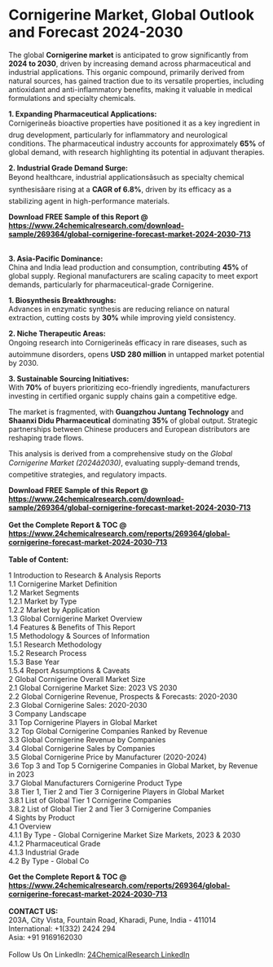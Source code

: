 <h1>Cornigerine Market, Global Outlook and Forecast 2024-2030</h1><p>The global <strong>Cornigerine market</strong> is anticipated to grow significantly from <strong>2024 to 2030</strong>, driven by increasing demand across pharmaceutical and industrial applications. This organic compound, primarily derived from natural sources, has gained traction due to its versatile properties, including antioxidant and anti-inflammatory benefits, making it valuable in medical formulations and specialty chemicals.</p><p><strong>1. Expanding Pharmaceutical Applications:</strong><br>
Cornigerineâs bioactive properties have positioned it as a key ingredient in drug development, particularly for inflammatory and neurological conditions. The pharmaceutical industry accounts for approximately <strong>65%</strong> of global demand, with research highlighting its potential in adjuvant therapies.</p><p><strong>2. Industrial Grade Demand Surge:</strong><br>
Beyond healthcare, industrial applicationsâsuch as specialty chemical synthesisâare rising at a <strong>CAGR of 6.8%</strong>, driven by its efficacy as a stabilizing agent in high-performance materials.</p><div><b>Download FREE Sample of this Report @ 
            <a href="https://www.24chemicalresearch.com/download-sample/269364/global-cornigerine-forecast-market-2024-2030-713">
            https://www.24chemicalresearch.com/download-sample/269364/global-cornigerine-forecast-market-2024-2030-713</a></b></div><br><p><strong>3. Asia-Pacific Dominance:</strong><br>
China and India lead production and consumption, contributing <strong>45%</strong> of global supply. Regional manufacturers are scaling capacity to meet export demands, particularly for pharmaceutical-grade Cornigerine.</p><p><strong>1. Biosynthesis Breakthroughs:</strong><br>
Advances in enzymatic synthesis are reducing reliance on natural extraction, cutting costs by <strong>30%</strong> while improving yield consistency.</p><p><strong>2. Niche Therapeutic Areas:</strong><br>
Ongoing research into Cornigerineâs efficacy in rare diseases, such as autoimmune disorders, opens <strong>USD 280 million</strong> in untapped market potential by 2030.</p><p><strong>3. Sustainable Sourcing Initiatives:</strong><br>
With <strong>70%</strong> of buyers prioritizing eco-friendly ingredients, manufacturers investing in certified organic supply chains gain a competitive edge.</p><p>The market is fragmented, with <strong>Guangzhou Juntang Technology</strong> and <strong>Shaanxi Didu Pharmaceutical</strong> dominating <strong>35%</strong> of global output. Strategic partnerships between Chinese producers and European distributors are reshaping trade flows.</p><p>This analysis is derived from a comprehensive study on the <em>Global Cornigerine Market (2024â2030)</em>, evaluating supply-demand trends, competitive strategies, and regulatory impacts.</p><div><b>Download FREE Sample of this Report @ 
            <a href="https://www.24chemicalresearch.com/download-sample/269364/global-cornigerine-forecast-market-2024-2030-713">
            https://www.24chemicalresearch.com/download-sample/269364/global-cornigerine-forecast-market-2024-2030-713</a></b></div><br><div><b>Get the Complete Report & TOC @ 
            <a href="https://www.24chemicalresearch.com/reports/269364/global-cornigerine-forecast-market-2024-2030-713">
            https://www.24chemicalresearch.com/reports/269364/global-cornigerine-forecast-market-2024-2030-713</a></b></div><br>
            <b>Table of Content:</b><p>1 Introduction to Research & Analysis Reports<br />
    1.1 Cornigerine Market Definition<br />
    1.2 Market Segments<br />
        1.2.1 Market by Type<br />
        1.2.2 Market by Application<br />
    1.3 Global Cornigerine Market Overview<br />
    1.4 Features & Benefits of This Report<br />
    1.5 Methodology & Sources of Information<br />
        1.5.1 Research Methodology<br />
        1.5.2 Research Process<br />
        1.5.3 Base Year<br />
        1.5.4 Report Assumptions & Caveats<br />
2 Global Cornigerine Overall Market Size<br />
    2.1 Global Cornigerine Market Size: 2023 VS 2030<br />
    2.2 Global Cornigerine Revenue, Prospects & Forecasts: 2020-2030<br />
    2.3 Global Cornigerine Sales: 2020-2030<br />
3 Company Landscape<br />
    3.1 Top Cornigerine Players in Global Market<br />
    3.2 Top Global Cornigerine Companies Ranked by Revenue<br />
    3.3 Global Cornigerine Revenue by Companies<br />
    3.4 Global Cornigerine Sales by Companies<br />
    3.5 Global Cornigerine Price by Manufacturer (2020-2024)<br />
    3.6 Top 3 and Top 5 Cornigerine Companies in Global Market, by Revenue in 2023<br />
    3.7 Global Manufacturers Cornigerine Product Type<br />
    3.8 Tier 1, Tier 2 and Tier 3 Cornigerine Players in Global Market<br />
        3.8.1 List of Global Tier 1 Cornigerine Companies<br />
        3.8.2 List of Global Tier 2 and Tier 3 Cornigerine Companies<br />
4 Sights by Product<br />
    4.1 Overview<br />
        4.1.1 By Type - Global Cornigerine Market Size Markets, 2023 & 2030<br />
        4.1.2 Pharmaceutical Grade<br />
        4.1.3 Industrial Grade<br />
    4.2 By Type - Global Co</p><div><b>Get the Complete Report & TOC @ 
            <a href="https://www.24chemicalresearch.com/reports/269364/global-cornigerine-forecast-market-2024-2030-713">
            https://www.24chemicalresearch.com/reports/269364/global-cornigerine-forecast-market-2024-2030-713</a></b></div><br><b>CONTACT US:</b><br>
            203A, City Vista, Fountain Road, Kharadi, Pune, India - 411014<br>
            International: +1(332) 2424 294<br>
            Asia: +91 9169162030 <br><br>
            Follow Us On LinkedIn: <a href="https://www.linkedin.com/company/24chemicalresearch/">24ChemicalResearch LinkedIn</a>